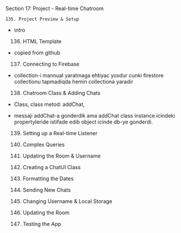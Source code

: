 Section 17: Project - Real-time Chatroom

    
    135. Project Preview & Setup

* intro
    
    
    136. HTML Template
    
* copied from github

    
    137. Connecting to Firebase

* collection-i mannual yaratmaga ehtiyac yoxdur 
cunki firestore collectionu tapmadiqda hemin collectiona yaradir

    
    
    138. Chatroom Class & Adding Chats

* Class, class metod: addChat, 
* messaji addChat-a gonderdik ama addChat class
instance icindeki propertyleride istifade edib object
  icinde db-ye gonderdi.
    
    
    
    139. Setting up a Real-time Listener
    
    
    140. Complex Queries
    
    
    141. Updating the Room & Username
    
    
    142. Creating a ChatUI Class
    
    
    
    143. Formatting the Dates
    
    
    144. Sending New Chats
    
    
    145. Changing Username & Local Storage
    
    
    
    146. Updating the Room
    
    
    147. Testing the App
    
